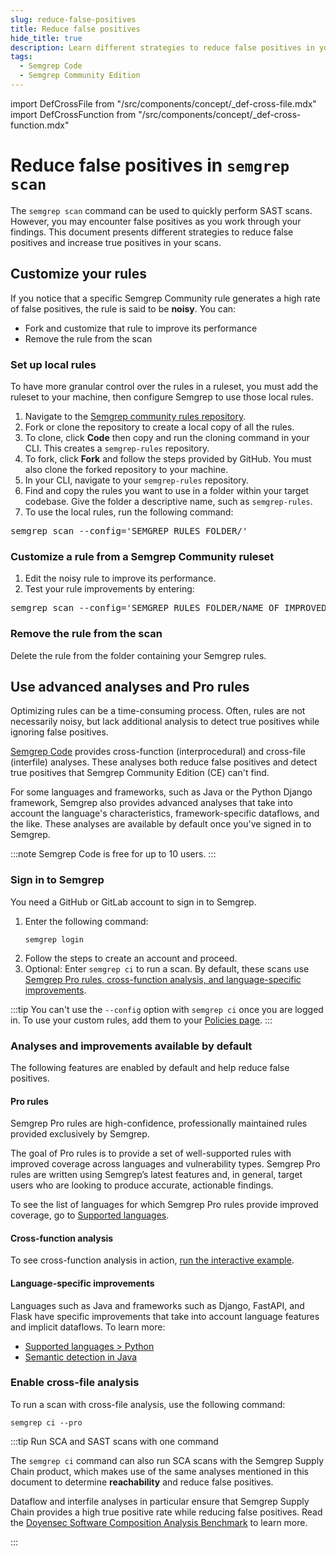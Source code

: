 ```yaml
---
slug: reduce-false-positives
title: Reduce false positives
hide_title: true
description: Learn different strategies to reduce false positives in your Semgrep CE scans.
tags:
  - Semgrep Code
  - Semgrep Community Edition
---
```


import DefCrossFile from "/src/components/concept/_def-cross-file.mdx"
import DefCrossFunction from "/src/components/concept/_def-cross-function.mdx"

# Reduce false positives in `semgrep scan`

The `semgrep scan` command can be used to quickly perform SAST scans. However, you may encounter false positives as you work through your findings. This document presents different strategies to reduce false positives and increase true positives in your scans.

## Customize your rules

If you notice that a specific Semgrep Community rule generates a high rate of false positives, the rule is said to be **noisy**. You can:

- Fork and customize that rule to improve its performance
- Remove the rule from the scan

### Set up local rules

To have more granular control over the rules in a ruleset, you must add the ruleset to your machine, then configure Semgrep to use those local rules.

1. Navigate to the [<i class="fas fa-external-link fa-xs"></i> Semgrep community rules repository](https://github.com/semgrep/semgrep-rules).
1. Fork or clone the repository to create a local copy of all the rules.
  1. To clone, click **Code** then copy and run the cloning command in your CLI. This creates a `semgrep-rules` repository.
  1. To fork, click **Fork** and follow the steps provided by GitHub. You must also clone the forked repository to your machine.
1. In your CLI, navigate to your `semgrep-rules` repository.
1. Find and copy the rules you want to use in a folder within your target codebase. Give the folder a descriptive name, such as `semgrep-rules`.
1. To use the local rules, run the following command:
<pre>semgrep scan --config='<span class="placeholder">SEMGREP_RULES_FOLDER/'</span></pre>

### Customize a rule from a Semgrep Community ruleset

1. Edit the noisy rule to improve its performance.
1. Test your rule improvements by entering:
<pre>semgrep scan --config='<span class="placeholder">SEMGREP_RULES_FOLDER</span>/<span class="placeholder">NAME_OF_IMPROVED_RULE</span>.yaml'</pre>

### Remove the rule from the scan

Delete the rule from the folder containing your Semgrep rules.

## Use advanced analyses and Pro rules

Optimizing rules can be a time-consuming process. Often, rules are not necessarily noisy, but lack additional analysis to detect true positives while ignoring false positives.

[Semgrep Code](/semgrep-code/overview/) provides cross-function (interprocedural) and cross-file (interfile) analyses. These analyses both reduce false positives and detect true positives that Semgrep Community Edition (CE) can't find.

For some languages and frameworks, such as Java or the Python Django framework, Semgrep also provides advanced analyses that take into account the language's characteristics, framework-specific dataflows, and the like. These analyses are available by default once you've signed in to Semgrep.

:::note
Semgrep Code is free for up to 10 users.
:::

### Sign in to Semgrep

You need a GitHub or GitLab account to sign in to Semgrep.

1. Enter the following command:
    ```
    semgrep login
    ```
1. Follow the steps to create an account and proceed.
1. Optional: Enter `semgrep ci` to run a scan. By default, these scans use [Semgrep Pro rules, cross-function analysis, and language-specific improvements](#analyses-and-improvements-available-by-default).

:::tip
You can't use the `--config` option with `semgrep ci` once you are logged in. To use your custom rules, add them to your [<i class="fas fa-external-link fa-xs"></i> Policies page](https://semgrep.dev/orgs/-/policies).
:::

### Analyses and improvements available by default

The following features are enabled by default and help reduce false positives.

#### Pro rules

Semgrep Pro rules are high-confidence, professionally maintained rules provided exclusively by Semgrep.

The goal of Pro rules is to provide a set of well-supported rules with improved coverage across languages and vulnerability types. Semgrep Pro rules are written using Semgrep’s latest features and, in general, target users who are looking to produce accurate, actionable findings.

To see the list of languages for which Semgrep Pro rules provide improved coverage, go to [Supported languages](/supported-languages#language-support).

#### Cross-function analysis

<DefCrossFunction />

 To see cross-function analysis in action, [run the interactive example](/semgrep-code/semgrep-pro-engine-intro#cross-function-example).

#### Language-specific improvements

Languages such as Java and frameworks such as Django, FastAPI, and Flask have specific improvements that take into account language features and implicit dataflows. To learn more:

- [Supported languages > Python](/semgrep-code/supported-languages-python)
- [Semantic detection in Java](/semgrep-code/java)

### Enable cross-file analysis

<DefCrossFile />

To run a scan with cross-file analysis, use the following command:
```
semgrep ci --pro
```
:::tip Run SCA and SAST scans with one command

The `semgrep ci` command can also run SCA scans with the Semgrep Supply Chain product, which makes use of the same analyses mentioned in this document to determine **reachability** and reduce false positives.

Dataflow and interfile analyses in particular ensure that Semgrep Supply Chain provides a high true positive rate while reducing false positives. Read the [<i class="fas fa-external-link fa-xs"></i> Doyensec Software Composition Analysis Benchmark](https://www.doyensec.com/resources/Doyensec_Software_Composition_Analysis_Benchmark.pdf) to learn more.

:::
